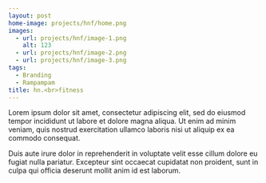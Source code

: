 ```yaml
---
layout: post
home-image: projects/hnf/home.png
images:
  - url: projects/hnf/image-1.png
    alt: 123
  - url: projects/hnf/image-2.png
  - url: projects/hnf/image-3.png
tags:
  - Branding
  - Rampampam
title: hn.<br>fitness
---
```

Lorem ipsum dolor sit amet, consectetur adipiscing elit, sed do eiusmod tempor incididunt ut labore et dolore magna aliqua. Ut enim ad minim veniam, quis nostrud exercitation ullamco laboris nisi ut aliquip ex ea commodo consequat.

Duis aute irure dolor in reprehenderit in voluptate velit esse cillum dolore eu fugiat nulla pariatur. Excepteur sint occaecat cupidatat non proident, sunt in culpa qui officia deserunt mollit anim id est laborum.
